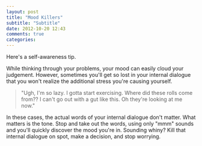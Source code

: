 ```yaml
---
layout: post
title: "Mood Killers"
subtitle: "Subtitle"
date: 2012-10-20 12:43
comments: true
categories:
---
```


Here's a self-awareness tip.

While thinking through your problems, your mood can easily cloud your judgement. However, sometimes you'll get so lost in your internal dialogue that you won't realize the additional stress you're causing yourself.

<blockquote>"Ugh, I'm so lazy. I gotta start exercising. Where did these rolls come from?? I can't go out with a gut like this. Oh they're looking at me now."</blockquote>

In these cases, the actual words of your internal dialogue don't matter. What matters is the tone. Stop and take out the words, using only "mmm" sounds and you'll quickly discover the mood you're in. Sounding whiny? Kill that internal dialogue on spot, make a decision, and stop worrying.